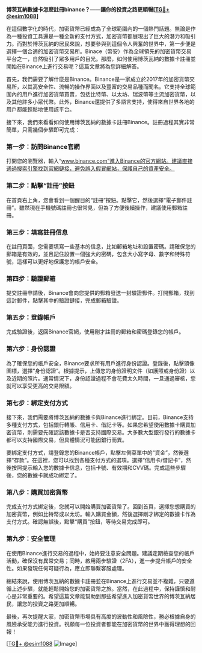 **博茨瓦納數據卡怎麽註冊binance？——讓你的投資之路更順暢[[TG💪+ @esim1088](https://t.me/s/esim1088)]**

在這個數字化的時代，加密貨幣已經成為了全球範圍內的一個熱門話題。無論是作為一種投資工具還是一種全新的支付方式，加密貨幣都展現出了巨大的潛力和吸引力。而對於博茨瓦納的居民來說，想要參與到這個令人興奮的世界中，第一步便是選擇一個合適的加密貨幣交易所。Binace（幣安）作為全球領先的加密貨幣交易平台之一，自然吸引了眾多用戶的目光。那麼，如何使用博茨瓦納的數據卡註冊並開始在Binance上進行交易呢？這篇文章將為您詳細解答。

首先，我們需要了解什麼是Binance。Binance是一家成立於2017年的加密貨幣交易所，以其高安全性、流暢的操作界面以及豐富的交易品種而聞名。它支持全球範圍內的用戶進行加密貨幣買賣，包括比特幣、以太坊、瑞波幣等主流加密貨幣，以及其他許多小眾代幣。此外，Binance還提供了多語言支持，使得來自世界各地的用戶都能輕鬆地使用該平台。

接下來，我們來看看如何使用博茨瓦納的數據卡註冊Binance。註冊過程其實非常簡單，只需幾個步驟即可完成：

### **第一步：訪問Binance官網**
打開您的瀏覽器，輸入“www.binance.com”進入Binance的官方網站。建議直接通過搜索引擎找到官網鏈接，避免誤入假冒網站，保護自己的資產安全。

### **第二步：點擊“註冊”按鈕**
在首頁右上角，您會看到一個醒目的“註冊”按鈕。點擊它，然後選擇“電子郵件註冊”。雖然現在手機號碼註冊也很常見，但為了方便後續操作，建議使用郵箱註冊。

### **第三步：填寫註冊信息**
在註冊頁面，您需要填寫一些基本的信息，比如郵箱地址和設置密碼。請確保您的郵箱是有效的，並且記住設置一個強大的密碼，包含大小寫字母、數字和特殊符號，這樣可以更好地保護您的帳戶安全。

### **第四步：驗證郵箱**
提交註冊申請後，Binance會向您提供的郵箱發送一封驗證郵件。打開郵箱，找到這封郵件，點擊其中的驗證鏈接，完成郵箱驗證。

### **第五步：登錄帳戶**
完成驗證後，返回Binance官網，使用剛才註冊的郵箱和密碼登錄您的帳戶。

### **第六步：身份認證**
為了確保您的帳戶安全，Binance要求所有用戶進行身份認證。登錄後，點擊頭像圖標，選擇“身份認證”。根據提示，上傳您的身份證明文件（如護照或身份證）以及近期的照片。通常情況下，身份認證過程不會花費太久時間，一旦通過審核，您就可以享受更高的交易限額。

### **第七步：綁定支付方式**
接下來，我們需要將博茨瓦納的數據卡與Binance進行綁定。目前，Binance支持多種支付方式，包括銀行轉賬、信用卡、借記卡等。如果您希望使用數據卡購買加密貨幣，則需要先確認該數據卡是否支持國際交易。大多數大型銀行發行的數據卡都可以支持國際交易，但具體情況可能因銀行而異。

要綁定支付方式，請登錄您的Binance帳戶，點擊左側菜單中的“資金”，然後選擇“存款”。在這裡，您可以找到各種支付方式的選項。選擇“信用卡/借記卡”，然後按照提示輸入您的數據卡信息，包括卡號、有效期和CVV碼。完成這些步驟後，您的數據卡就成功綁定了。

### **第八步：購買加密貨幣**
完成支付方式綁定後，您就可以開始購買加密貨幣了。回到首頁，選擇您想購買的加密貨幣，例如比特幣或以太坊。輸入購買金額，然後選擇剛才綁定的數據卡作為支付方式。確認無誤後，點擊“購買”按鈕，等待交易完成即可。

### **第九步：安全管理**
在使用Binance進行交易的過程中，始終要注意安全問題。建議定期檢查您的帳戶活動，確保沒有異常交易；同時，啟用兩步驗證（2FA），進一步提升帳戶的安全性。如果發現任何可疑行為，應立即聯繫客服處理。

總結來說，使用博茨瓦納的數據卡註冊並在Binance上進行交易並不複雜，只要遵循上述步驟，就能輕鬆開始您的加密貨幣之旅。當然，在此過程中，保持謹慎和耐心是非常重要的。希望這篇文章能幫助到那些希望進入加密貨幣世界的博茨瓦納居民，讓您的投資之路更加順暢。

最後，再次提醒大家，加密貨幣市場具有高度的波動性和風險性，務必根據自身的風險承受能力進行投資。祝願每一位投資者都能在加密貨幣的世界中獲得理想的回報！

[[TG💪+ @esim1088](https://t.me/s/esim1088) ![Image](https://i.postimg.cc/4NQfJmqS/Snipaste-2025-05-13-00-14-12.png)]